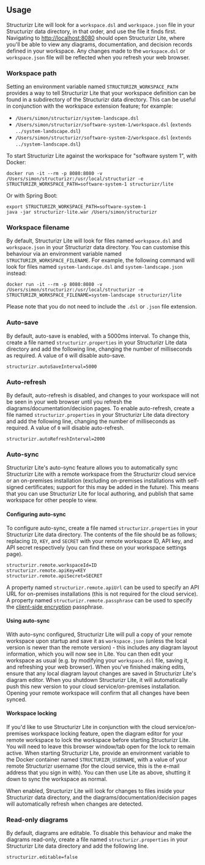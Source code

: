 ## Usage

Structurizr Lite will look for a `workspace.dsl` and `workspace.json` file in your Structurizr data directory, in that order, and use the file it finds first.
Navigating to [http://localhost:8080](http://localhost:8080) should open Structurizr Lite,
where you'll be able to view any diagrams, documentation, and decision records defined in your workspace.
Any changes made to the `workspace.dsl` or `workspace.json` file will be reflected when you refresh your web browser.

### Workspace path

Setting an environment variable named `STRUCTURIZR_WORKSPACE_PATH` provides a way to tell Structurizr Lite that your
workspace definition can be found in a subdirectory of the Structurizr data directory.
This can be useful in conjunction with the workspace extension feature; for example:

- `/Users/simon/structurizr/system-landscape.dsl`
- `/Users/simon/structurizr/software-system-1/workspace.dsl` (`extends ../system-landscape.dsl`)
- `/Users/simon/structurizr/software-system-2/workspace.dsl` (`extends ../system-landscape.dsl`)

To start Structurizr Lite against the workspace for "software system 1", with Docker:

```
docker run -it --rm -p 8080:8080 -v /Users/simon/structurizr:/usr/local/structurizr -e STRUCTURIZR_WORKSPACE_PATH=software-system-1 structurizr/lite
```

Or with Spring Boot:

```
export STRUCTURIZR_WORKSPACE_PATH=software-system-1
java -jar structurizr-lite.war /Users/simon/structurizr
```

### Workspace filename

By default, Structurizr Lite will look for files named `workspace.dsl` and `workspace.json` in your Structurizr data directory.
You can customise this behaviour via an environment variable named `STRUCTURIZR_WORKSPACE_FILENAME`.
For example, the following command will look for files named `system-landscape.dsl` and `system-landscape.json` instead:

```
docker run -it --rm -p 8080:8080 -v /Users/simon/structurizr:/usr/local/structurizr -e STRUCTURIZR_WORKSPACE_FILENAME=system-landscape structurizr/lite
```

Please note that you do not need to include the `.dsl` or `.json` file extension.

### Auto-save

By default, auto-save is enabled, with a 5000ms interval. To change this, create a file named `structurizr.properties`
in your Structurizr Lite data directory and add the following line, changing the number of milliseconds as required. A value of `0` will disable auto-save.

```
structurizr.autoSaveInterval=5000
```

### Auto-refresh

By default, auto-refresh is disabled, and changes to your workspace will not be seen in your web browser until you refresh the diagrams/documentation/decision pages.
To enable auto-refresh, create a file named `structurizr.properties`
in your Structurizr Lite data directory and add the following line, changing the number of milliseconds as required. A value of `0` will disable auto-refresh.

```
structurizr.autoRefreshInterval=2000
```

### Auto-sync

Structurizr Lite's auto-sync feature allows you to automatically sync Structurizr Lite with a remote workspace from the Structurizr cloud service or an on-premises installation
(excluding on-premises installations with self-signed certificates; support for this may be added in the future).
This means that you can use Structurizr Lite for local authoring, and publish that same workspace for other people to view.

#### Configuring auto-sync

To configure auto-sync, create a file named `structurizr.properties`
in your Structurizr Lite data directory. The contents of the file should be as follows;
replacing `ID`, `KEY`, and `SECRET` with your remote workspace ID, API key, and API secret respectively (you can find these on your workspace settings page).


```
structurizr.remote.workspaceId=ID
structurizr.remote.apiKey=KEY
structurizr.remote.apiSecret=SECRET
```


A property named `structurizr.remote.apiUrl` can be used to specify an API URL for on-premises installations (this is not required for the cloud service).
A property named `structurizr.remote.passphrase` can be used to specify the [client-side encryption](https://structurizr.com/help/client-side-encryption) passphrase.


#### Using auto-sync

With auto-sync configured, Structurizr Lite will pull a copy of your remote workspace upon startup and save it as `workspace.json`
(unless the local version is newer than the remote version) - this includes any diagram layout information, which you will now see in Lite.
You can then edit your workspace as usual (e.g. by modifying your `workspace.dsl` file, saving it, and refreshing your web browser).
When you've finished making edits, ensure that any local diagram layout changes are saved in Structurizr Lite's diagram editor.
When you shutdown Structurizr Lite, it will automatically push this new version to your cloud service/on-premises installation.
Opening your remote workspace will confirm that all changes have been synced.


#### Workspace locking

If you'd like to use Structurizr Lite in conjunction with the cloud service/on-premises workspace locking feature,
open the diagram editor for your remote workspace to lock the workspace before starting Structurizr Lite.
You will need to leave this browser window/tab open for the lock to remain active.
When starting Structurizr Lite, provide an environment variable to the Docker container named `STRUCTURIZR_USERNAME`,
with a value of your remote Structurizr username (for the cloud service, this is the e-mail address that you sign in with).
You can then use Lite as above, shutting it down to sync the workspace as normal.

When enabled, Structurizr Lite will look for changes to files inside your Structurizr data directory, and the diagrams/documentation/decision pages will automatically refresh when changes are detected.

### Read-only diagrams

By default, diagrams are editable. To disable this behaviour and make the diagrams read-only, create a file named `structurizr.properties`
in your Structurizr Lite data directory and add the following line.

```
structurizr.editable=false
```